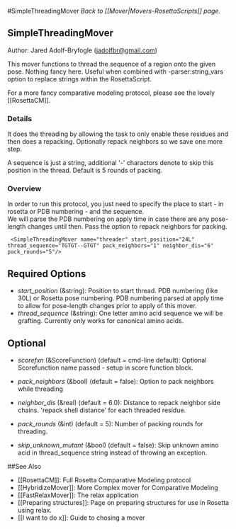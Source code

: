 #SimpleThreadingMover
*Back to [[Mover|Movers-RosettaScripts]] page.*
## SimpleThreadingMover

Author: Jared Adolf-Bryfogle (jadolfbr@gmail.com)


This mover functions to thread the sequence of a region onto the given pose.  Nothing fancy here.  Useful when combined with -parser:string_vars option to replace strings within the RosettaScript.

For a more fancy comparative modeling protocol, please see the lovely [[RosettaCM]].


### Details
It does the threading by allowing the task to only enable these residues and then does a repacking. Optionally repack neighbors so we save one more step.

A sequence is just a string, additional '-' charactors denote to skip this position in the thread.
Default is 5 rounds of packing.

### Overview

In order to run this protocol, you just need to specify the place to start - in rosetta or PDB numbering - and the sequence.  
We will parse the PDB numbering on apply time in case there are any pose-length changes until then. 
Pass the option to repack neighbors for packing.  


     <SimpleThreadingMover name="threader" start_position="24L" thread_sequence="TGTGT--GTGT" pack_neighbors="1" neighbor_dis="6"  pack_rounds="5"/>

## Required Options

-  _start_position_ (&string): Position to start thread.  PDB numbering (like 30L) or Rosetta pose numbering.  PDB numbering parsed at apply time to allow for pose-length changes prior to apply of this mover.
-  _thread_sequence_ (&string): One letter amino acid sequence we will be grafting.  Currently only works for canonical amino acids. 


## Optional

-  _scorefxn_ (&ScoreFunction) (default = cmd-line default): Optional Scorefunction name passed - setup in score function block.


-  _pack_neighbors_ (&bool) (default = false): Option to pack neighbors while threading
-  _neighbor_dis_ (&real) (default = 6.0): Distance to repack neighbor side chains.  'repack shell distance' for each threaded residue.
-  _pack_rounds_ (&int) (default = 5): Number of packing rounds for threading. 
-  _skip_unknown_mutant_ (&bool) (default = false): Skip unknown amino acid in thread_sequence string instead of throwing an exception.


##See Also

* [[RosettaCM]]: Full Rosetta Comparative Modeling protocol
* [[HybridizeMover]]: More Complex mover for Comparative Modeling
* [[FastRelaxMover]]: The relax application
* [[Preparing structures]]: Page on preparing structures for use in Rosetta using relax.
* [[I want to do x]]: Guide to chosing a mover